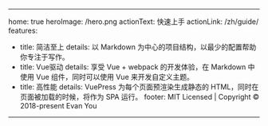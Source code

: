 <!--
 * @Author: your name
 * @Date: 2020-11-15 20:00:05
 * @LastEditTime: 2020-11-15 20:00:05
 * @LastEditors: your name
 * @Description: In User Settings Edit
 * @FilePath: /vuepressBlog/docs/page-a.md
-->
---
  home: true
  heroImage: /hero.png
  actionText: 快速上手
  actionLink: /zh/guide/
  features:
  - title: 简洁至上
    details: 以 Markdown 为中心的项目结构，以最少的配置帮助你专注于写作。
  - title: Vue驱动
    details: 享受 Vue + webpack 的开发体验，在 Markdown 中使用 Vue 组件，同时可以使用 Vue 来开发自定义主题。
  - title: 高性能
    details: VuePress 为每个页面预渲染生成静态的 HTML，同时在页面被加载的时候，将作为 SPA 运行。
  footer: MIT Licensed | Copyright © 2018-present Evan You
---
